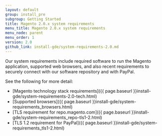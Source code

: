 ```yaml
---
layout: default
group: install_pre
subgroup: Getting Started
title: Magento 2.0.x system requirements
menu_title: Magento 2.0.x system requirements
menu_node: parent
menu_order: 1
version: 2.0
github_link: install-gde/system-requirements-2.0.md
---
```


Our system requirements include required software to run the Magento application, supported web browsers, and also recent requirements to securely connect with our software repository and with PayPal.

See the following for more detail:

*	[Magento technology stack requirements]({{ page.baseurl }}install-gde/system-requirements-2.0-tech.html)
*	[Supported browsers]({{ page.baseurl }}install-gde/system-requirements_browsers.html)
*	[TLS requirement for repo.magento.com]({{ page.baseurl }}install-gde/system-requirements_repo-tls1-2.html)
*	[TLS 1.2 requirement for PayPal]({{ page.baseurl }}install-gde/system-requirements_tls1-2.html)
